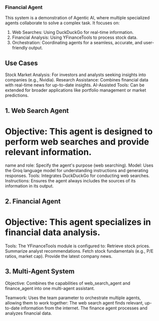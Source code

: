 ### Financial Agent

This system is a demonstration of Agentic AI, where multiple specialized agents collaborate to solve a complex task. It focuses on:

1. Web Searches: Using DuckDuckGo for real-time information.
2. Financial Analysis: Using YFinanceTools to process stock data.
3. Orchestration: Coordinating agents for a seamless, accurate, and user-friendly output.

##  Use Cases
Stock Market Analysis: For investors and analysts seeking insights into companies (e.g., Nvidia).
Research Assistance: Combines financial data with real-time news for up-to-date insights.
AI-Assisted Tools: Can be extended for broader applications like portfolio management or market predictions.

 ## 1. Web Search Agent
 
# Objective: This agent is designed to perform web searches and provide relevant information.

name and role: Specify the agent's purpose (web searching).
Model: Uses the Groq language model for understanding instructions and generating responses.
Tools: Integrates DuckDuckGo for conducting web searches.
Instructions: Ensures the agent always includes the sources of its information in its output.

## 2. Financial Agent
# Objective: This agent specializes in financial data analysis.

Tools: The YFinanceTools module is configured to:
Retrieve stock prices.
Summarize analyst recommendations.
Fetch stock fundamentals (e.g., P/E ratios, market cap).
Provide the latest company news.

## 3. Multi-Agent System

Objective: Combines the capabilities of web_search_agent and finance_agent into one multi-agent assistant.

Teamwork: Uses the team parameter to orchestrate multiple agents, allowing them to work together:
The web search agent finds relevant, up-to-date information from the internet.
The finance agent processes and analyzes financial data.

